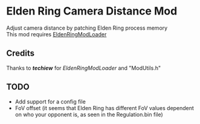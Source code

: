 # Elden Ring Camera Distance Mod
Adjust camera distance by patching Elden Ring process memory  
This mod requires [EldenRingModLoader](https://github.com/techiew/EldenRingModLoader)  
## Credits
Thanks to ***techiew*** for *EldenRingModLoader* and "ModUtils.h"
## TODO
- Add support for a config file
- FoV offset (it seems that Elden Ring has different FoV values dependent on who your opponent is, as seen in the Regulation.bin file)
